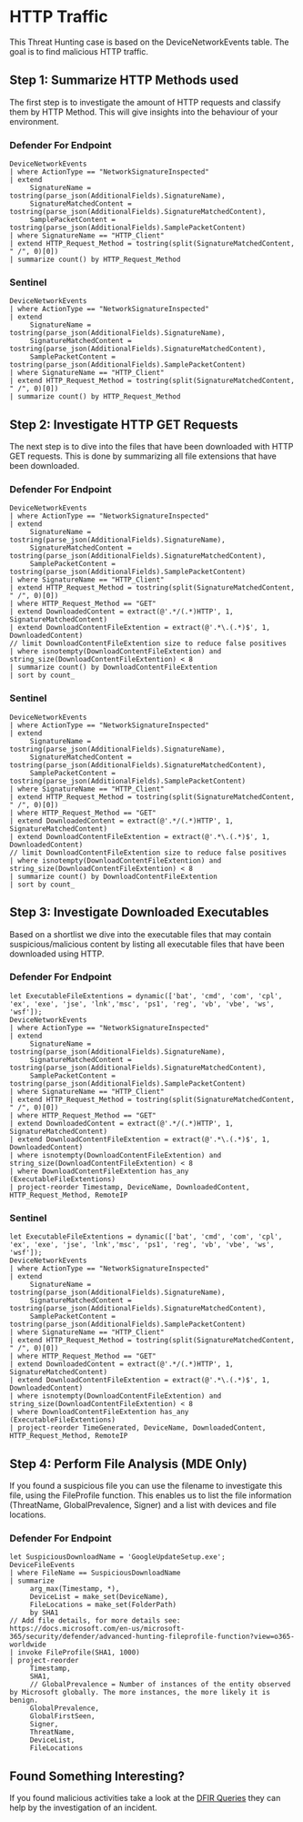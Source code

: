 # HTTP Traffic

This Threat Hunting case is based on the DeviceNetworkEvents table. The goal is to find malicious HTTP traffic.

## Step 1: Summarize HTTP Methods used

The first step is to investigate the amount of HTTP requests and classify them by HTTP Method. This will give insights into the behaviour of your environment. 

### Defender For Endpoint
```
DeviceNetworkEvents
| where ActionType == "NetworkSignatureInspected"
| extend
     SignatureName = tostring(parse_json(AdditionalFields).SignatureName),
     SignatureMatchedContent = tostring(parse_json(AdditionalFields).SignatureMatchedContent),
     SamplePacketContent = tostring(parse_json(AdditionalFields).SamplePacketContent)
| where SignatureName == "HTTP_Client"
| extend HTTP_Request_Method = tostring(split(SignatureMatchedContent, " /", 0)[0])
| summarize count() by HTTP_Request_Method

```
### Sentinel
```
DeviceNetworkEvents
| where ActionType == "NetworkSignatureInspected"
| extend
     SignatureName = tostring(parse_json(AdditionalFields).SignatureName),
     SignatureMatchedContent = tostring(parse_json(AdditionalFields).SignatureMatchedContent),
     SamplePacketContent = tostring(parse_json(AdditionalFields).SamplePacketContent)
| where SignatureName == "HTTP_Client"
| extend HTTP_Request_Method = tostring(split(SignatureMatchedContent, " /", 0)[0])
| summarize count() by HTTP_Request_Method
```

## Step 2: Investigate HTTP GET Requests

The next step is to dive into the files that have been downloaded with HTTP GET requests. This is done by summarizing all file extensions that have been downloaded.

### Defender For Endpoint
```
DeviceNetworkEvents
| where ActionType == "NetworkSignatureInspected"
| extend
     SignatureName = tostring(parse_json(AdditionalFields).SignatureName),
     SignatureMatchedContent = tostring(parse_json(AdditionalFields).SignatureMatchedContent),
     SamplePacketContent = tostring(parse_json(AdditionalFields).SamplePacketContent)
| where SignatureName == "HTTP_Client"
| extend HTTP_Request_Method = tostring(split(SignatureMatchedContent, " /", 0)[0])
| where HTTP_Request_Method == "GET"
| extend DownloadedContent = extract(@'.*/(.*)HTTP', 1, SignatureMatchedContent)
| extend DownloadContentFileExtention = extract(@'.*\.(.*)$', 1, DownloadedContent)
// limit DownloadContentFileExtention size to reduce false positives
| where isnotempty(DownloadContentFileExtention) and string_size(DownloadContentFileExtention) < 8
| summarize count() by DownloadContentFileExtention
| sort by count_
```
### Sentinel
```
DeviceNetworkEvents
| where ActionType == "NetworkSignatureInspected"
| extend
     SignatureName = tostring(parse_json(AdditionalFields).SignatureName),
     SignatureMatchedContent = tostring(parse_json(AdditionalFields).SignatureMatchedContent),
     SamplePacketContent = tostring(parse_json(AdditionalFields).SamplePacketContent)
| where SignatureName == "HTTP_Client"
| extend HTTP_Request_Method = tostring(split(SignatureMatchedContent, " /", 0)[0])
| where HTTP_Request_Method == "GET"
| extend DownloadedContent = extract(@'.*/(.*)HTTP', 1, SignatureMatchedContent)
| extend DownloadContentFileExtention = extract(@'.*\.(.*)$', 1, DownloadedContent)
// limit DownloadContentFileExtention size to reduce false positives
| where isnotempty(DownloadContentFileExtention) and string_size(DownloadContentFileExtention) < 8
| summarize count() by DownloadContentFileExtention
| sort by count_
```

## Step 3: Investigate Downloaded Executables

Based on a shortlist we dive into the executable files that may contain suspicious/malicious content by listing all executable files that have been downloaded using HTTP.

### Defender For Endpoint
```
let ExecutableFileExtentions = dynamic(['bat', 'cmd', 'com', 'cpl', 'ex', 'exe', 'jse', 'lnk','msc', 'ps1', 'reg', 'vb', 'vbe', 'ws', 'wsf']);
DeviceNetworkEvents
| where ActionType == "NetworkSignatureInspected"
| extend
     SignatureName = tostring(parse_json(AdditionalFields).SignatureName),
     SignatureMatchedContent = tostring(parse_json(AdditionalFields).SignatureMatchedContent),
     SamplePacketContent = tostring(parse_json(AdditionalFields).SamplePacketContent)
| where SignatureName == "HTTP_Client"
| extend HTTP_Request_Method = tostring(split(SignatureMatchedContent, " /", 0)[0])
| where HTTP_Request_Method == "GET"
| extend DownloadedContent = extract(@'.*/(.*)HTTP', 1, SignatureMatchedContent)
| extend DownloadContentFileExtention = extract(@'.*\.(.*)$', 1, DownloadedContent)
| where isnotempty(DownloadContentFileExtention) and string_size(DownloadContentFileExtention) < 8
| where DownloadContentFileExtention has_any (ExecutableFileExtentions)
| project-reorder Timestamp, DeviceName, DownloadedContent, HTTP_Request_Method, RemoteIP
```
### Sentinel
```
let ExecutableFileExtentions = dynamic(['bat', 'cmd', 'com', 'cpl', 'ex', 'exe', 'jse', 'lnk','msc', 'ps1', 'reg', 'vb', 'vbe', 'ws', 'wsf']);
DeviceNetworkEvents
| where ActionType == "NetworkSignatureInspected"
| extend
     SignatureName = tostring(parse_json(AdditionalFields).SignatureName),
     SignatureMatchedContent = tostring(parse_json(AdditionalFields).SignatureMatchedContent),
     SamplePacketContent = tostring(parse_json(AdditionalFields).SamplePacketContent)
| where SignatureName == "HTTP_Client"
| extend HTTP_Request_Method = tostring(split(SignatureMatchedContent, " /", 0)[0])
| where HTTP_Request_Method == "GET"
| extend DownloadedContent = extract(@'.*/(.*)HTTP', 1, SignatureMatchedContent)
| extend DownloadContentFileExtention = extract(@'.*\.(.*)$', 1, DownloadedContent)
| where isnotempty(DownloadContentFileExtention) and string_size(DownloadContentFileExtention) < 8
| where DownloadContentFileExtention has_any (ExecutableFileExtentions)
| project-reorder TimeGenerated, DeviceName, DownloadedContent, HTTP_Request_Method, RemoteIP
```

## Step 4: Perform File Analysis (MDE Only)

If you found a suspicious file you can use the filename to investigate this file, using the FileProfile function. This enables us to list the file information (ThreatName, GlobalPrevalence, Signer) and a list with devices and file locations.

### Defender For Endpoint
```
let SuspiciousDownloadName = 'GoogleUpdateSetup.exe';
DeviceFileEvents
| where FileName == SuspiciousDownloadName
| summarize
     arg_max(Timestamp, *),
     DeviceList = make_set(DeviceName),
     FileLocations = make_set(FolderPath)
     by SHA1
// Add file details, for more details see: https://docs.microsoft.com/en-us/microsoft-365/security/defender/advanced-hunting-fileprofile-function?view=o365-worldwide
| invoke FileProfile(SHA1, 1000)
| project-reorder
     Timestamp,
     SHA1,
     // GlobalPrevalence = Number of instances of the entity observed by Microsoft globally. The more instances, the more likely it is benign.
     GlobalPrevalence,
     GlobalFirstSeen,
     Signer,
     ThreatName,
     DeviceList,
     FileLocations
```
## Found Something Interesting?

If you found malicious activities take a look at the [DFIR Queries](https://github.com/Bert-JanP/Hunting-Queries-Detection-Rules/tree/main/DFIR) they can help by the investigation of an incident.